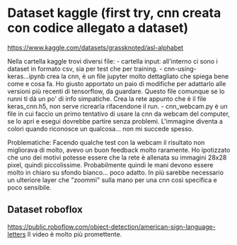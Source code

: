 # Dataset kaggle (first try, cnn creata con codice allegato a dataset)
https://www.kaggle.com/datasets/grassknoted/asl-alphabet

Nella cartella kaggle trovi diversi file:
    - cartella input: all'interno ci sono i dataset in formato csv, sia per test che per training.
    - cnn-using-keras...ipynb crea la cnn, è un file jupyter molto dettagliato che spiega bene come e cosa fa. Ho giusto apportato un paio di modifiche per adattarlo alle versioni più recenti di tensorflow, da guardare. Questo file comunque se lo runni ti dà un po' di info simpatiche. 
    Crea la rete appunto che è il file keras_cnn.h5, non serve ricrearla rifacendone il run.
    - cnn_webcam.py è un file in cui faccio un primo tentativo di usare la cnn da webcam del computer, se lo apri e esegui dovrebbe partire senza problemi. L'immagine diventa a colori quando riconosce un qualcosa... non mi succede spesso.

Problematiche: 
Facendo qualche test con la webcam il risultato non migliorava di molto, avevo un buon feedback molto raramente. Ho ipotizzato che uno dei motivi potesse essere che la rete è allenata su immagini 28x28 pixel, quindi piccolissime. Probabilmente quindi le mani  devono essere molto in chiaro su sfondo bianco... poco adatto. In più sarebbe necessario un ulteriore layer che "zoommi" sulla mano per una cnn così specifica e poco sensibile.

## Dataset roboflox
https://public.roboflow.com/object-detection/american-sign-language-letters
Il video è molto più promettente.

